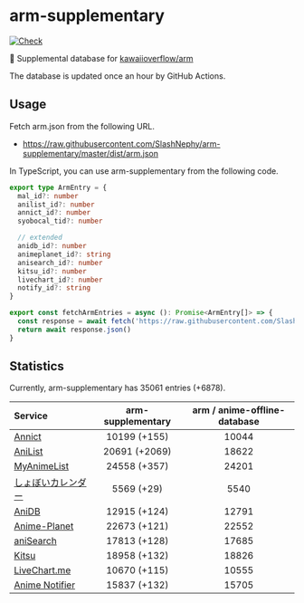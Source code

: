 # arm-supplementary

[![Check](https://github.com/SlashNephy/arm-supplementary/actions/workflows/check-node.yml/badge.svg)](https://github.com/SlashNephy/arm-supplementary/actions/workflows/check-node.yml)

💊 Supplemental database for [kawaiioverflow/arm](https://github.com/kawaiioverflow/arm)

The database is updated once an hour by GitHub Actions.

## Usage

Fetch arm.json from the following URL.

- https://raw.githubusercontent.com/SlashNephy/arm-supplementary/master/dist/arm.json

In TypeScript, you can use arm-supplementary from the following code.

```TypeScript
export type ArmEntry = {
  mal_id?: number
  anilist_id?: number
  annict_id?: number
  syobocal_tid?: number

  // extended
  anidb_id?: number
  animeplanet_id?: string
  anisearch_id?: number
  kitsu_id?: number
  livechart_id?: number
  notify_id?: string
}

export const fetchArmEntries = async (): Promise<ArmEntry[]> => {
  const response = await fetch('https://raw.githubusercontent.com/SlashNephy/arm-supplementary/master/dist/arm.json')
  return await response.json()
}
```

## Statistics

Currently, arm-supplementary has 35061 entries (+6878).

| Service                                     | arm-supplementary | arm / anime-offline-database |
| :------------------------------------------ | :---------------: | :--------------------------: |
| [Annict](https://annict.com)                |   10199 (+155)    |            10044             |
| [AniList](https://anilist.co)               |   20691 (+2069)   |            18622             |
| [MyAnimeList](https://myanimelist.net)      |   24558 (+357)    |            24201             |
| [しょぼいカレンダー](https://cal.syoboi.jp) |    5569 (+29)     |             5540             |
| [AniDB](https://anidb.net)                  |   12915 (+124)    |            12791             |
| [Anime-Planet](https://anime-planet.com)    |   22673 (+121)    |            22552             |
| [aniSearch](https://anisearch.com)          |   17813 (+128)    |            17685             |
| [Kitsu](https://kitsu.io)                   |   18958 (+132)    |            18826             |
| [LiveChart.me](https://livechart.me)        |   10670 (+115)    |            10555             |
| [Anime Notifier](https://notify.moe)        |   15837 (+132)    |            15705             |
